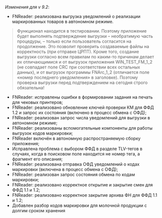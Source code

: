 _Изменения для v 9.2_:
- FNReader: реализована выгрузка уведомлений о реализации маркированных товаров в автономном режиме.

> Функционал находится в тестировании. Поэтому приложение будет выполнять подтверждение выгрузки –
> необратимую часть процедуры, – только если пользователь согласится на продолжение. Это позволит
> проверить создаваемые файлы на корректность (при отправке ЦРПТ).
> Кроме того, создание выгрузки согласно всем правилам по каким-то причинам делает их отличающимися
> и от выгрузок приложения WIN_TEST_FM_1_2 (не совпадает поле CRC при соответствии всех остальных данных),
> и от выгрузок программы FNArc_1_2 (отличается поле «номер последнего уведомления» в заголовке).
> Поэтому проверка выгрузки перед подтверждением на сегодня строго обязательна!

- FNReader: исправлены ошибки в формировании задания на печать для чековых принтеров;
- FNReader: реализовано обновление ключей проверки КМ для ФФД 1.2 и запрос их состояния (включено в процесс обмена с ОФД);
- FNReader: реализован запрос числа уведомлений для выгрузки в автономном режиме;
- FNReader: реализованы вспомогательные компоненты для работы выгрузок кодов маркировки;
- FNReader включён в автономную распространяемую сборку приложения;
- Исправлена проблема с выбором ФФД в разделе TLV-тегов в случаях, когда в поисковом поле находится не номер тега, а фрагмент его описания;
- FNReader: реализована отправка ОФД уведомлений о кодах маркировки (включена в процесс обмена с ОФД);
- FNReader: реализован запрос состояния обмена по кодам маркировки;
- FNReader: реализовано корректное открытие и закрытие смен для ФФД 1.1 и 1.2;
- FNReader: реализовано корректное закрытие архива ФН для ФФД 1.1 и 1.2;
- Добавлен разбор кодов маркировки для молочной продукции с долгим сроком хранения
